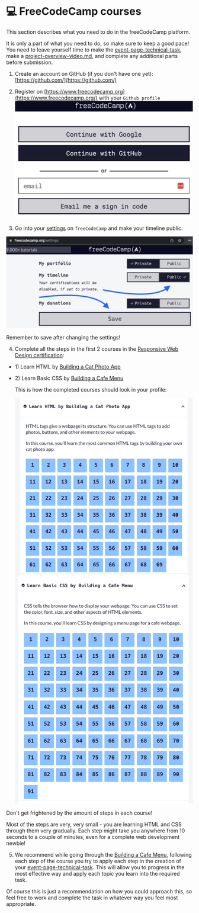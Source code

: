 # 💻 FreeCodeCamp courses

This section describes what you need to do in the freeCodeCamp platform.

It is only a part of what you need to do, so make sure to keep a good pace!
You need to leave yourself time to make the [event-page-technical-task](event-page-technical-task/ "mention"), make a [project-overview-video.md](project-overview-video.md "mention"), and complete any additional parts before submission.

1. Create an account on GitHub (if you don't have one yet): [https://github.com/](https://github.com/)
2. Register on [https://www.freecodecamp.org](https://www.freecodecamp.org/) with your `Github profile`
   ![Image 11](./assets/image11.png)

3. Go into your [settings](https://www.freecodecamp.org/settings) on `freeCodeCamp` and make your timeline public:

![Image 5](./assets/image5.png)

Remember to save after changing the settings!

4. Complete all the steps in the first 2 courses in the [Responsive Web Design certification](https://www.freecodecamp.org/learn/2022/responsive-web-design/):

- 1\) Learn HTML by [Building a Cat Photo App](https://www.freecodecamp.org/learn/2022/responsive-web-design/learn-html-by-building-a-cat-photo-app/)
- 2\) Learn Basic CSS by [Building a Cafe Menu](https://www.freecodecamp.org/learn/2022/responsive-web-design/learn-basic-css-by-building-a-cafe-menu/)

  This is how the completed courses should look in your profile:

  ![Image 1](./assets/image1.png)![Image 20](./assets/image20.png)

Don't get frightened by the amount of steps in each course!

Most of the steps are very, very small - you are learning HTML and CSS through them very gradually. Each step might take you anywhere from 10 seconds to a couple of minutes, even for a complete web development newbie!

5. We recommend while going through the [Building a Cafe Menu](https://www.freecodecamp.org/learn/2022/responsive-web-design/learn-basic-css-by-building-a-cafe-menu/), following each step of the course you try to apply each step in the creation of your [event-page-technical-task](event-page-technical-task/ "mention"). This will allow you to progress in the most effective way and apply each topic you learn into the required task.

Of course this is just a recommendation on how you could approach this, so feel free to work and complete the task in whatever way you feel most appropriate.
